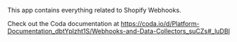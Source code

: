This app contains everything related to Shopify Webhooks.

Check out the Coda documentation at https://coda.io/d/Platform-Documentation_dbtYplzht1S/Webhooks-and-Data-Collectors_suCZs#_luDBl

